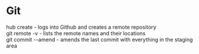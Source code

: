 # Git

hub create - logs into Github and creates a remote repository  
git remote -v - lists the remote names and their locations  
git commit --amend - amends the last commit with everything in the staging area  
